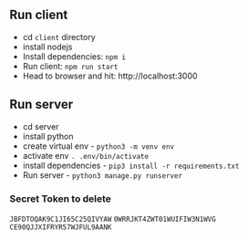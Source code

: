 ## Run client
- cd `client` directory
- install nodejs
- Install dependencies: `npm i`
- Run client: `npm run start`
- Head to browser and hit: http://localhost:3000

## Run server
- cd server
- install python
- create virtual env - `python3 -m venv env`
- activate env `. .env/bin/activate`
- install dependencies - `pip3 install -r requirements.txt`
- Run server - `python3 manage.py runserver`

### Secret Token to delete
`JBFDTOQAK9C1JI65C25QIVYAW`
`0WRRJKT4ZWT01WUIFIW3N1WVG`
`CE90QJJXIFRYR57WJFUL9AANK`

